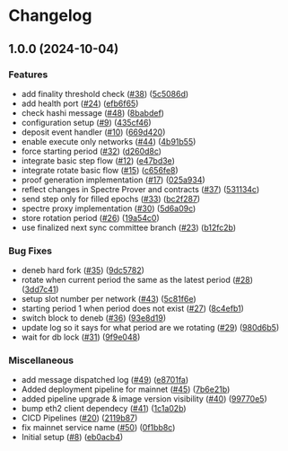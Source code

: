 # Changelog

## 1.0.0 (2024-10-04)


### Features

* add finality threshold check ([#38](https://github.com/sygmaprotocol/spectre-node/issues/38)) ([5c5086d](https://github.com/sygmaprotocol/spectre-node/commit/5c5086d09e744f4c6036607884f67037083354b8))
* add health port ([#24](https://github.com/sygmaprotocol/spectre-node/issues/24)) ([efb6f65](https://github.com/sygmaprotocol/spectre-node/commit/efb6f65e037641f876a49d4edc5521922b51dbff))
* check hashi message ([#48](https://github.com/sygmaprotocol/spectre-node/issues/48)) ([8babdef](https://github.com/sygmaprotocol/spectre-node/commit/8babdef81fecd44e349cc9bcf8b41a2a2d43ff76))
* configuration setup ([#9](https://github.com/sygmaprotocol/spectre-node/issues/9)) ([435cf46](https://github.com/sygmaprotocol/spectre-node/commit/435cf46044cff862c093dd07bcbeb5c4ca760f08))
* deposit event handler ([#10](https://github.com/sygmaprotocol/spectre-node/issues/10)) ([669d420](https://github.com/sygmaprotocol/spectre-node/commit/669d4206bcd05df1e2a57dfaf6cb28405f70e73e))
* enable execute only networks ([#44](https://github.com/sygmaprotocol/spectre-node/issues/44)) ([4b91b55](https://github.com/sygmaprotocol/spectre-node/commit/4b91b551aa6a6a6873e922df4613dd01d93530af))
* force starting period ([#32](https://github.com/sygmaprotocol/spectre-node/issues/32)) ([d260d8c](https://github.com/sygmaprotocol/spectre-node/commit/d260d8cf509fb9ac41e20e20cf2278c98a21b135))
* integrate basic step flow ([#12](https://github.com/sygmaprotocol/spectre-node/issues/12)) ([e47bd3e](https://github.com/sygmaprotocol/spectre-node/commit/e47bd3ed206d2c73bbded2f7b7144a53a6385676))
* integrate rotate basic flow ([#15](https://github.com/sygmaprotocol/spectre-node/issues/15)) ([c656fe8](https://github.com/sygmaprotocol/spectre-node/commit/c656fe8cd0bc8821b5b1e43a4afdbddda3f36c8e))
* proof generation implementation ([#17](https://github.com/sygmaprotocol/spectre-node/issues/17)) ([025a934](https://github.com/sygmaprotocol/spectre-node/commit/025a9344b30c51ed0c28714b8f17d7e9cb6680a1))
* reflect changes in Spectre Prover and contracts ([#37](https://github.com/sygmaprotocol/spectre-node/issues/37)) ([531134c](https://github.com/sygmaprotocol/spectre-node/commit/531134c9ea807bd95a9d5a47d4ae5011042ddd96))
* send step only for filled epochs ([#33](https://github.com/sygmaprotocol/spectre-node/issues/33)) ([bc2f287](https://github.com/sygmaprotocol/spectre-node/commit/bc2f287168486f9da450f9e29150067a02daaf8a))
* spectre proxy implementation ([#30](https://github.com/sygmaprotocol/spectre-node/issues/30)) ([5d6a09c](https://github.com/sygmaprotocol/spectre-node/commit/5d6a09c61799ab5ca9007b56948dae3aa49351b8))
* store rotation period ([#26](https://github.com/sygmaprotocol/spectre-node/issues/26)) ([19a54c0](https://github.com/sygmaprotocol/spectre-node/commit/19a54c034964fff3d00ae327d3f339ecb17569e5))
* use finalized next sync committee branch ([#23](https://github.com/sygmaprotocol/spectre-node/issues/23)) ([b12fc2b](https://github.com/sygmaprotocol/spectre-node/commit/b12fc2b69eebfc1295ec4c97fdfc4bc251480347))


### Bug Fixes

* deneb hard fork  ([#35](https://github.com/sygmaprotocol/spectre-node/issues/35)) ([9dc5782](https://github.com/sygmaprotocol/spectre-node/commit/9dc5782ac35f5b00708d4db9fef599747022c3bf))
* rotate when current period the same as the latest period ([#28](https://github.com/sygmaprotocol/spectre-node/issues/28)) ([3dd7c41](https://github.com/sygmaprotocol/spectre-node/commit/3dd7c416ecb48f627132f5a2cedac7558d6ed5a4))
* setup slot number per network ([#43](https://github.com/sygmaprotocol/spectre-node/issues/43)) ([5c81f6e](https://github.com/sygmaprotocol/spectre-node/commit/5c81f6ebd1970b7d2a0abfdeb5da67c42718e654))
* starting period 1 when period does not exist ([#27](https://github.com/sygmaprotocol/spectre-node/issues/27)) ([8c4efb1](https://github.com/sygmaprotocol/spectre-node/commit/8c4efb155fb52b3011daf563d1294a5649d94fda))
* switch block to deneb ([#36](https://github.com/sygmaprotocol/spectre-node/issues/36)) ([93e8d19](https://github.com/sygmaprotocol/spectre-node/commit/93e8d1999b841462555bbff4c93593da0c5fd19a))
* update log so it says for what period are we rotating ([#29](https://github.com/sygmaprotocol/spectre-node/issues/29)) ([980d6b5](https://github.com/sygmaprotocol/spectre-node/commit/980d6b57f8a2d119a85fb6684425bd394a2bad04))
* wait for db lock ([#31](https://github.com/sygmaprotocol/spectre-node/issues/31)) ([9f9e048](https://github.com/sygmaprotocol/spectre-node/commit/9f9e048d35e2e3fd950657ef20343afda5f1778c))


### Miscellaneous

* add message dispatched log ([#49](https://github.com/sygmaprotocol/spectre-node/issues/49)) ([e8701fa](https://github.com/sygmaprotocol/spectre-node/commit/e8701fac791fb67a88773e2a56b64d31681979dc))
* Added deployment pipeline for mainnet ([#45](https://github.com/sygmaprotocol/spectre-node/issues/45)) ([7b6e21b](https://github.com/sygmaprotocol/spectre-node/commit/7b6e21b3fc674186d4b352f0fdbe30c020efae5e))
* added pipeline upgrade & image version visibility ([#40](https://github.com/sygmaprotocol/spectre-node/issues/40)) ([99770e5](https://github.com/sygmaprotocol/spectre-node/commit/99770e551a7a92bee37a126f8aa3d74e6a67d700))
* bump eth2 client dependecy ([#41](https://github.com/sygmaprotocol/spectre-node/issues/41)) ([1c1a02b](https://github.com/sygmaprotocol/spectre-node/commit/1c1a02be0667b2be41f80f36eec1c7f53a9e8a84))
* CICD Pipelines ([#20](https://github.com/sygmaprotocol/spectre-node/issues/20)) ([2119b87](https://github.com/sygmaprotocol/spectre-node/commit/2119b871586fad57ab53bb70afdee1ef15d67a03))
* fix mainnet service name ([#50](https://github.com/sygmaprotocol/spectre-node/issues/50)) ([0f1bb8c](https://github.com/sygmaprotocol/spectre-node/commit/0f1bb8cead13569f5a6b2a0d0f36925a9f6de373))
* Initial setup ([#8](https://github.com/sygmaprotocol/spectre-node/issues/8)) ([eb0acb4](https://github.com/sygmaprotocol/spectre-node/commit/eb0acb4d808de402611ac55197ed41a35defaeb6))
